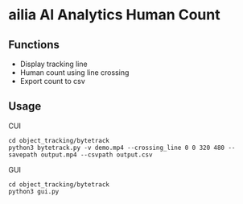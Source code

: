 # ailia AI Analytics Human Count

## Functions

- Display tracking line
- Human count using line crossing
- Export count to csv

## Usage

CUI

```
cd object_tracking/bytetrack
python3 bytetrack.py -v demo.mp4 --crossing_line 0 0 320 480 --savepath output.mp4 --csvpath output.csv
```

GUI

```
cd object_tracking/bytetrack
python3 gui.py
```
